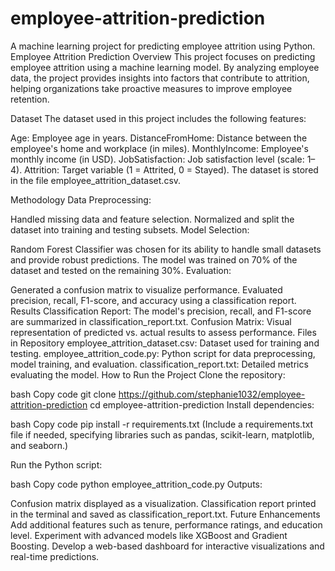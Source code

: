 # employee-attrition-prediction
A machine learning project for predicting employee attrition using Python.
Employee Attrition Prediction
Overview
This project focuses on predicting employee attrition using a machine learning model. By analyzing employee data, the project provides insights into factors that contribute to attrition, helping organizations take proactive measures to improve employee retention.

Dataset
The dataset used in this project includes the following features:

Age: Employee age in years.
DistanceFromHome: Distance between the employee's home and workplace (in miles).
MonthlyIncome: Employee's monthly income (in USD).
JobSatisfaction: Job satisfaction level (scale: 1–4).
Attrition: Target variable (1 = Attrited, 0 = Stayed).
The dataset is stored in the file employee_attrition_dataset.csv.

Methodology
Data Preprocessing:

Handled missing data and feature selection.
Normalized and split the dataset into training and testing subsets.
Model Selection:

Random Forest Classifier was chosen for its ability to handle small datasets and provide robust predictions.
The model was trained on 70% of the dataset and tested on the remaining 30%.
Evaluation:

Generated a confusion matrix to visualize performance.
Evaluated precision, recall, F1-score, and accuracy using a classification report.
Results
Classification Report: The model's precision, recall, and F1-score are summarized in classification_report.txt.
Confusion Matrix: Visual representation of predicted vs. actual results to assess performance.
Files in Repository
employee_attrition_dataset.csv: Dataset used for training and testing.
employee_attrition_code.py: Python script for data preprocessing, model training, and evaluation.
classification_report.txt: Detailed metrics evaluating the model.
How to Run the Project
Clone the repository:

bash
Copy code
git clone https://github.com/stephanie1032/employee-attrition-prediction
cd employee-attrition-prediction
Install dependencies:

bash
Copy code
pip install -r requirements.txt
(Include a requirements.txt file if needed, specifying libraries such as pandas, scikit-learn, matplotlib, and seaborn.)

Run the Python script:

bash
Copy code
python employee_attrition_code.py
Outputs:

Confusion matrix displayed as a visualization.
Classification report printed in the terminal and saved as classification_report.txt.
Future Enhancements
Add additional features such as tenure, performance ratings, and education level.
Experiment with advanced models like XGBoost and Gradient Boosting.
Develop a web-based dashboard for interactive visualizations and real-time predictions.

